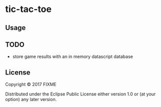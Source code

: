 # tic-tac-toe


## Usage

## TODO

- store game results with an in memory datascript database

## License

Copyright © 2017 FIXME

Distributed under the Eclipse Public License either version 1.0 or (at
your option) any later version.
